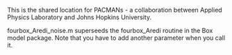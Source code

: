 This is the shared location for PACMANs - a collaboration between Applied Physics Laboratory and Johns Hopkins University.


fourbox_Aredi_noise.m superseeds the fourbox_Aredi routine in the Box model package.
Note that you have to add another parameter when you call it.
